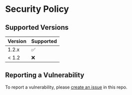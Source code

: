 # Security Policy

## Supported Versions

| Version | Supported          |
| ------- | ------------------ |
| 1.2.x   | :white_check_mark: |
| < 1.2   | :x:                |

## Reporting a Vulnerability

To report a vulnerability, please
[create an issue](https://github.com/integreat-io/integreat-authenticator-jwt/issues)
in this repo.
